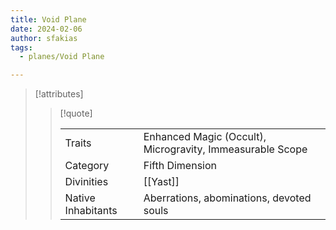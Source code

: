 ```yaml
---
title: Void Plane
date: 2024-02-06
author: sfakias
tags:
  - planes/Void Plane

---
```

> [!attributes]
> 
> > [!quote]
> >
> > | | |
> > | --- | --- |
> > | Traits | Enhanced Magic (Occult), Microgravity, Immeasurable Scope |
> > | Category | Fifth Dimension |
> > | Divinities | [[Yast]] |
> > | Native Inhabitants | Aberrations, abominations, devoted souls |
